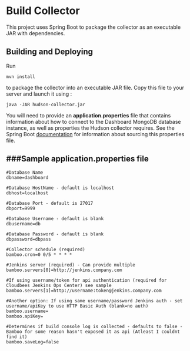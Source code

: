 Build Collector
=================

This project uses Spring Boot to package the collector as an executable JAR with dependencies.

Building and Deploying
--------------------------------------

Run
```
mvn install
```
to package the collector into an executable JAR file. Copy this file to your server and launch it using :
```
java -JAR hudson-collector.jar
```
You will need to provide an **application.properties** file that contains information about how
to connect to the Dashboard MongoDB database instance, as well as properties the Hudson collector requires. See
the Spring Boot [documentation](http://docs.spring.io/spring-boot/docs/current-SNAPSHOT/reference/htmlsingle/#boot-features-external-config-application-property-files)
for information about sourcing this properties file.

###Sample application.properties file
--------------------------------------

    #Database Name 
    dbname=dashboard

    #Database HostName - default is localhost
    dbhost=localhost

    #Database Port - default is 27017
    dbport=9999

    #Database Username - default is blank
    dbusername=db

    #Database Password - default is blank
    dbpassword=dbpass

    #Collector schedule (required)
    bamboo.cron=0 0/5 * * * *

    #Jenkins server (required) - Can provide multiple
    bamboo.servers[0]=http://jenkins.company.com
    
    #If using username/token for api authentication (required for Cloudbees Jenkins Ops Center) see sample
    bamboo.servers[1]=http://username:token@jenkins.company.com
    
    #Another option: If using same username/password Jenkins auth - set username/apiKey to use HTTP Basic Auth (blank=no auth)
    bamboo.username=
    bamboo.apiKey=
  
    #Determines if build console log is collected - defaults to false - Bamboo for some reason hasn't exposed it as api (Atleast I couldnt find it)
    bamboo.saveLog=false


